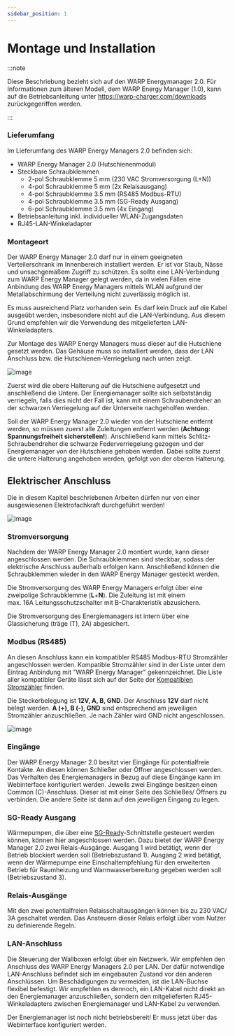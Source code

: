 ```yaml
---
sidebar_position: 1
---
```


# Montage und Installation

:::note

Diese Beschriebung bezieht sich auf den WARP Energymanager 2.0. Für Informationen zum älteren
Modell, dem WARP Energy Manager (1.0), kann auf die Betriebsanleitung unter 
https://warp-charger.com/downloads zurückgegeriffen werden.

:::

### Lieferumfang

Im Lieferumfang des WARP Energy Managers 2.0 befinden sich:
-   WARP Energy Manager 2.0 (Hutschienenmodul)
-   Steckbare Schraubklemmen
    -   2-pol Schraubklemme 5 mm (230 VAC Stromversorgung (L+N))
    -   4-pol Schraubklemme 5 mm (2x Relaisausgang)
    -   4-pol Schraubklemme 3.5 mm (RS485 Modbus-RTU)
    -   4-pol Schraubklemme 3.5 mm (SG-Ready Ausgang)
    -   6-pol Schraubklemme 3.5 mm (4x Eingang)
-   Betriebsanleitung inkl. individueller WLAN-Zugangsdaten
-   RJ45-LAN-Winkeladapter

### Montageort

Der WARP Energy Manager 2.0 darf nur in einem geeigneten Verteilerschrank im
Innenbereich installiert werden. Er ist vor Staub, Nässe und
unsachgemäßem Zugriff zu schützen. Es sollte eine LAN-Verbindung zum
WARP Energy Manager gelegt werden, da in vielen Fällen eine Anbindung
des WARP Energy Managers mittels WLAN aufgrund der Metallabschirmung der
Verteilung nicht zuverlässig möglich ist.

Es muss ausreichend Platz vorhanden sein. Es darf kein Druck auf die
Kabel ausgeübt werden, insbesondere nicht auf die LAN-Verbindung. Aus
diesem Grund empfehlen wir die Verwendung des mitgelieferten
LAN-Winkeladapters.

Zur Montage des WARP Energy Managers muss dieser auf die Hutschiene
gesetzt werden. Das Gehäuse muss so installiert werden, dass der LAN
Anschluss bzw. die Hutschienen-Verriegelung nach unten zeigt.

![image](/img/wem_shared_with_manual/wem_mounting.jpg)

Zuerst wird die obere Halterung auf die Hutschiene aufgesetzt und
anschließend die Untere. Der Energiemanager sollte sich selbstständig
verriegeln, falls dies nicht der Fall ist, kann mit einem
Schraubendreher an der schwarzen Verriegelung auf der Unterseite
nachgeholfen werden.

Soll der WARP Energy Manager 2.0 wieder von der Hutschiene entfernt werden,
so müssen zuerst alle Zuleitungen entfernt werden (**Achtung:
Spannungsfreiheit sicherstellen!**). Anschließend kann mittels
Schlitz-Schraubendreher die schwarze Federverriegelung gezogen und der
Energiemanager von der Hutschiene gehoben werden. Dabei sollte zuerst
die untere Halterung angehoben werden, gefolgt von der oberen Halterung.

Elektrischer Anschluss
----------------------

Die in diesem Kapitel beschriebenen Arbeiten dürfen nur von einer
ausgewiesenen Elektrofachkraft durchgeführt werden!

![image](/img/wem_shared_with_manual/wem_connections-2.jpg)

### Stromversorgung

Nachdem der WARP Energy Manager 2.0 montiert wurde, kann dieser
angeschlossen werden. Die Schraubklemmen sind steckbar, sodass der
elektrische Anschluss außerhalb erfolgen kann. Anschließend können die
Schraubklemmen wieder in den WARP Energy Manager gesteckt werden.

Die Stromversorgung des WARP Energy Managers erfolgt über eine
zweipolige Schraubklemme (**L**+**N**). Die Zuleitung ist mit einem
max. 16A Leitungsschutzschalter mit B-Charakteristik abzusichern.

Die Stromversorgung des Energiemanagers ist intern über eine
Glassicherung (träge (T), 2A) abgesichert.

### Modbus (RS485)

An diesen Anschluss kann ein kompatibler RS485 Modbus-RTU Stromzähler
angeschlossen werden. Kompatible Stromzähler sind in der Liste unter dem 
Eintrag Anbindung mit "WARP Energy Manager" gekennzeichnet. Die 
Liste aller kompatibler Geräte lässt sich auf der Seite der 
[Kompatiblen Stromzähler](https://docs.warp-charger.com/docs/compatible_meters/#bekannte-kompatible-ger%C3%A4te)
finden.

Die Steckerbelegung ist **12V, A, B, GND**. Der Anschluss **12V** darf
nicht belegt werden. **A (+), B (-), GND** sind entsprechend am
jeweiligen Stromzähler anzuschließen. Je nach Zähler wird GND nicht
angeschlossen.

![image](/img/wem_shared_with_manual/wem_connections-1.jpg)

### Eingänge

Der WARP Energy Manager 2.0 besitzt vier Eingänge für 
potentialfreie Kontakte. An diesen können Schließer oder
Öffner angeschlossen werden. Das Verhalten des Energiemanagers in Bezug 
auf diese Eingänge kann im Webinterface konfiguriert werden.
Jeweils zwei Eingänge besitzen einen Common (C)-Anschluss. 
Dieser ist mit einer Seite des Schließes/ Öffners
zu verbinden. Die andere Seite ist dann auf den jeweiligen
Eingang zu legen.

### SG-Ready Ausgang

Wärmepumpen, die über eine [SG-Ready](https://www.waermepumpe.de/normen-technik/sg-ready/)-Schnittstelle
gesteuert werden können, können hier angeschlossen werden. 
Dazu bietet der WARP Energy Manager 2.0 zwei Relais-Ausgänge. 
Ausgang 1 wird betätigt, wenn der Betrieb
blockiert werden soll (Betriebszustand 1). Ausgang 2 wird
betätigt, wenn der Wärmepumpe eine Einschaltempfehlung 
für den erweiterten Betrieb für Raumheizung und
Warmwasserbereitung gegeben werden soll (Betriebszustand 3).

### Relais-Ausgänge

Mit den zwei potentialfreien Relaisschaltausgängen können
bis zu 230 VAC/ 3A geschaltet werden. Das Ansteuern dieser Relais 
erfolgt über vom Nutzer zu definierende Regeln.

### LAN-Anschluss

Die Steuerung der Wallboxen erfolgt über ein Netzwerk. Wir empfehlen den
Anschluss des WARP Energy Managers 2.0 per LAN. Der dafür notwendige
LAN-Anschluss befindet sich im eingebauten Zustand vor den anderen
Anschlüssen. Um Beschädigungen zu vermeiden, ist die LAN-Buchse flexibel
befestigt. Wir empfehlen es dennoch, ein LAN-Kabel nicht direkt an den
Energiemanager anzuschließen, sondern den mitgelieferten
RJ45-Winkeladapters zwischen Energiemanager und LAN-Kabel zu verwenden.

Der Energiemanager ist noch nicht betriebsbereit! Er muss jetzt über das
Webinterface konfiguriert werden.
